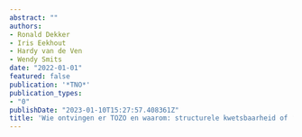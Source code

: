 ```yaml
---
abstract: ""
authors:
- Ronald Dekker
- Iris Eekhout
- Hardy van de Ven
- Wendy Smits
date: "2022-01-01"
featured: false
publication: '*TNO*'
publication_types:
- "0"
publishDate: "2023-01-10T15:27:57.408361Z"
title: 'Wie ontvingen er TOZO en waarom: structurele kwetsbaarheid of ‘corona-pech’?'
---
```



